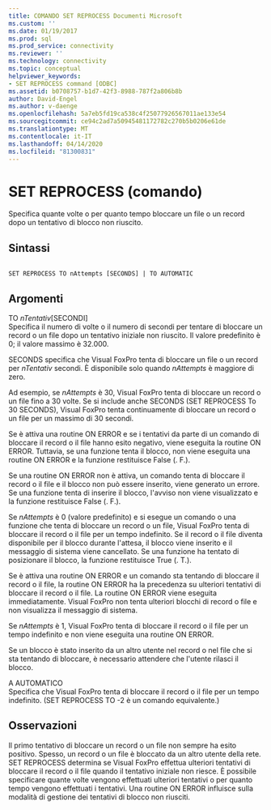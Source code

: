 ```yaml
---
title: COMANDO SET REPROCESS Documenti Microsoft
ms.custom: ''
ms.date: 01/19/2017
ms.prod: sql
ms.prod_service: connectivity
ms.reviewer: ''
ms.technology: connectivity
ms.topic: conceptual
helpviewer_keywords:
- SET REPROCESS command [ODBC]
ms.assetid: b0708757-b1d7-42f3-8988-787f2a806b8b
author: David-Engel
ms.author: v-daenge
ms.openlocfilehash: 5a7eb5fd19ca538c4f25077926567011ae133e54
ms.sourcegitcommit: ce94c2ad7a50945481172782c270b5b0206e61de
ms.translationtype: MT
ms.contentlocale: it-IT
ms.lasthandoff: 04/14/2020
ms.locfileid: "81300831"
---
```

# <a name="set-reprocess-command"></a>SET REPROCESS (comando)
Specifica quante volte o per quanto tempo bloccare un file o un record dopo un tentativo di blocco non riuscito.  
  
## <a name="syntax"></a>Sintassi  
  
```  
  
SET REPROCESS TO nAttempts [SECONDS] | TO AUTOMATIC  
```  
  
## <a name="arguments"></a>Argomenti  
 TO *nTentativ*[SECONDI]  
 Specifica il numero di volte o il numero di secondi per tentare di bloccare un record o un file dopo un tentativo iniziale non riuscito. Il valore predefinito è 0; il valore massimo è 32.000.  
  
 SECONDS specifica che Visual FoxPro tenta di bloccare un file o un record per *nTentativ* secondi. È disponibile solo quando *nAttempts* è maggiore di zero.  
  
 Ad esempio, se *nAttempts* è 30, Visual FoxPro tenta di bloccare un record o un file fino a 30 volte. Se si include anche SECONDS (SET REPROCESS To 30 SECONDS), Visual FoxPro tenta continuamente di bloccare un record o un file per un massimo di 30 secondi.  
  
 Se è attiva una routine ON ERROR e se i tentativi da parte di un comando di bloccare il record o il file hanno esito negativo, viene eseguita la routine ON ERROR. Tuttavia, se una funzione tenta il blocco, non viene eseguita una routine ON ERROR e la funzione restituisce False (. F.).  
  
 Se una routine ON ERROR non è attiva, un comando tenta di bloccare il record o il file e il blocco non può essere inserito, viene generato un errore. Se una funzione tenta di inserire il blocco, l'avviso non viene visualizzato e la funzione restituisce False (. F.).  
  
 Se *nAttempts* è 0 (valore predefinito) e si esegue un comando o una funzione che tenta di bloccare un record o un file, Visual FoxPro tenta di bloccare il record o il file per un tempo indefinito. Se il record o il file diventa disponibile per il blocco durante l'attesa, il blocco viene inserito e il messaggio di sistema viene cancellato. Se una funzione ha tentato di posizionare il blocco, la funzione restituisce True (. T.).  
  
 Se è attiva una routine ON ERROR e un comando sta tentando di bloccare il record o il file, la routine ON ERROR ha la precedenza su ulteriori tentativi di bloccare il record o il file. La routine ON ERROR viene eseguita immediatamente. Visual FoxPro non tenta ulteriori blocchi di record o file e non visualizza il messaggio di sistema.  
  
 Se *nAttempts* è 1, Visual FoxPro tenta di bloccare il record o il file per un tempo indefinito e non viene eseguita una routine ON ERROR.  
  
 Se un blocco è stato inserito da un altro utente nel record o nel file che si sta tentando di bloccare, è necessario attendere che l'utente rilasci il blocco.  
  
 A AUTOMATICO  
 Specifica che Visual FoxPro tenta di bloccare il record o il file per un tempo indefinito. (SET REPROCESS TO -2 è un comando equivalente.)  
  
## <a name="remarks"></a>Osservazioni  
 Il primo tentativo di bloccare un record o un file non sempre ha esito positivo. Spesso, un record o un file è bloccato da un altro utente della rete. SET REPROCESS determina se Visual FoxPro effettua ulteriori tentativi di bloccare il record o il file quando il tentativo iniziale non riesce. È possibile specificare quante volte vengono effettuati ulteriori tentativi o per quanto tempo vengono effettuati i tentativi. Una routine ON ERROR influisce sulla modalità di gestione dei tentativi di blocco non riusciti.
